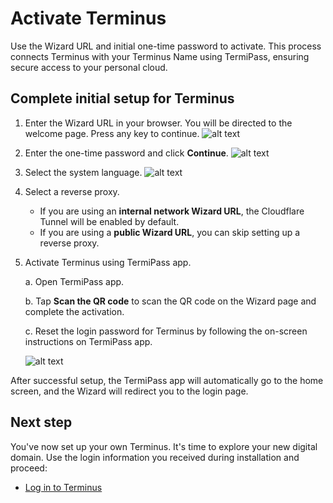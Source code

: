 # Activate Terminus

Use the Wizard URL and initial one-time password to activate. This process connects Terminus with your Terminus Name using TermiPass, ensuring secure access to your personal cloud.

## Complete initial setup for Terminus

1. Enter the Wizard URL in your browser. You will be directed to the welcome page. Press any key to continue.
   ![alt text](/images/how-to/terminus/open_wizard_in_browser.jpg)
2. Enter the one-time password and click **Continue**.
   ![alt text](/images/how-to/terminus/enter_password.png)
3. Select the system language.
   ![alt text](/images/how-to/terminus/select_language.png)
4. Select a reverse proxy.
    - If you are using an **internal network Wizard URL**, the Cloudflare Tunnel will be enabled by default.
    - If you are using a **public Wizard URL**, you can skip setting up a reverse proxy.
5. Activate Terminus using TermiPass app.

   a. Open TermiPass app.

   b. Tap **Scan the QR code** to scan the QR code on the Wizard page and complete the activation.

   c. Reset the login password for Terminus by following the on-screen instructions on TermiPass app.

   ![alt text](/images/how-to/terminus/reset_password.png)

After successful setup, the TermiPass app will automatically go to the home screen, and the Wizard will redirect you to the login page.

## Next step

You've now set up your own Terminus. It's time to explore your new digital domain. Use the login information you received during installation and proceed:
- [Log in to Terminus](./log-in-to-terminus.md)